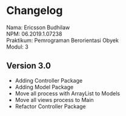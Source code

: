 # Changelog
Nama: Ericsson Budhilaw\
NPM: 06.2019.1.07238\
Praktikum: Pemrograman Berorientasi Obyek\
Modul: 3

## Version 3.0
* Adding Controller Package
* Adding Model Package
* Move all process with ArrayList to Models
* Move all views process to Main
* Refactor Controller Package